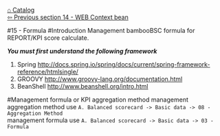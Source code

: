 <a href="https://github.com/billchen198318/bamboobsc/blob/master/core-doc/dev-docs/00-Catalog.md">⌂ Catalog</a><br/>
<a href="https://github.com/billchen198318/bamboobsc/blob/master/core-doc/dev-docs/14-WebContextBean.md">⇦ 
Previous section 14 - WEB Context bean</a>


#15 - Formula
#Introduction
Management bambooBSC formula for REPORT/KPI score calculate.


***You must first understand the following framework***<br/>
1. Spring http://docs.spring.io/spring/docs/current/spring-framework-reference/htmlsingle/<br/>
2. GROOVY http://www.groovy-lang.org/documentation.html<br/>
3. BeanShell http://www.beanshell.org/intro.html

#Management formula or KPI aggregation method
management aggregation method use `A. Balanced scorecard -> Basic data -> 08 - Aggregation Method`<br/>
management formula use `A. Balanced scorecard -> Basic data -> 03 - Formula`
